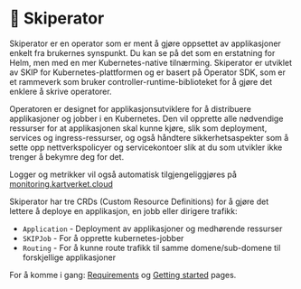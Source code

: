 # 🤖 Skiperator

Skiperator er en operator som er ment å gjøre oppsettet av applikasjoner enkelt fra brukernes synspunkt. Du kan se på det som en erstatning for Helm, men med en mer Kubernetes-native tilnærming. Skiperator er utviklet av SKIP for Kubernetes-plattformen og er basert på Operator SDK, som er et rammeverk som bruker controller-runtime-biblioteket for å gjøre det enklere å skrive operatorer.

Operatoren er designet for applikasjonsutviklere for å distribuere applikasjoner og jobber i en Kubernetes. Den vil opprette alle nødvendige ressurser for at applikasjonen skal kunne kjøre, slik som deployment, services og ingress-ressurser, og også håndtere sikkerhetsaspekter som å sette opp nettverkspolicyer og servicekontoer slik at du som utvikler ikke trenger å bekymre deg for det.

Logger og metrikker vil også automatisk tilgjengeliggjøres på [monitoring.kartverket.cloud](https://monitoring.kartverket.cloud)

Skiperator har tre CRDs (Custom Resource Definitions) for å gjøre det lettere å deploye en applikasjon, en jobb eller dirigere trafikk:

- `Application` - Deployment av applikasjoner og medhørende ressurser
- `SKIPJob` - For å opprette kubernetes-jobber
- `Routing` - For å kunne route trafikk til samme domene/sub-domene til forskjellige applikasjoner

For å komme i gang: [Requirements](01-requirements.md) og [Getting started](02-get-started.md) pages.
